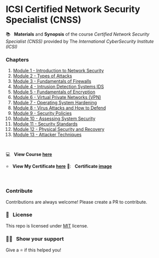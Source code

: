 # ICSI Certified Network Security Specialist (CNSS)

:books: &nbsp; **Materials** and **Synopsis** of the course *Certified Network Security Specialist (CNSS)* provided by The *International CyberSecurity Institute (ICSI)*



### Chapters

01. [Module 1 - Introduction to Network Security](https://github.com/Sumanth-Talluri/ICSI-Certified-Network-Security-Specialist-CNSS/tree/master/01.%20Introduction%20to%20Network%20Security)
02. [Module 2 - Types of Attacks](https://github.com/Sumanth-Talluri/ICSI-Certified-Network-Security-Specialist-CNSS/tree/master/02.%20Types%20Of%20Attacks)
03. [Module 3 - Fundamentals of Firewalls](https://github.com/Sumanth-Talluri/ICSI-Certified-Network-Security-Specialist-CNSS/tree/master/03.%20Fundamentals%20Of%20Firewalls)
04. [Module 4 - Intrusion Detection Systems IDS](https://github.com/Sumanth-Talluri/ICSI-Certified-Network-Security-Specialist-CNSS/tree/master/04.%20Intrusion%20Detection%20Systems%20IDS)
05. [Module 5 - Fundamentals of Encryption](https://github.com/Sumanth-Talluri/ICSI-Certified-Network-Security-Specialist-CNSS/tree/master/05.%20Fundamentals%20Of%20Encryption)
06. [Module 6 - Virtual Private Networks (VPN)](https://github.com/Sumanth-Talluri/ICSI-Certified-Network-Security-Specialist-CNSS/tree/master/06.%20Virtual%20Private%20Networks%20(VPN))
07. [Module 7 - Operating System Hardening](https://github.com/Sumanth-Talluri/ICSI-Certified-Network-Security-Specialist-CNSS/tree/master/07.%20Operating%20System%20Hardening)
08. [Module 8 - Virus Attacks and How to Defend](https://github.com/Sumanth-Talluri/ICSI-Certified-Network-Security-Specialist-CNSS/tree/master/08.%20Virus%20Attacks%20and%20How%20to%20Defend)
09. [Module 9 - Security Policies](https://github.com/Sumanth-Talluri/ICSI-Certified-Network-Security-Specialist-CNSS/tree/master/09.%20Security%20Policies)
10. [Module 10 - Assessing System Security](https://github.com/Sumanth-Talluri/ICSI-Certified-Network-Security-Specialist-CNSS/tree/master/10.%20Assessing%20System%20Security)
11. [Module 11 - Security Standards](https://github.com/Sumanth-Talluri/ICSI-Certified-Network-Security-Specialist-CNSS/tree/master/11.%20Security%20Standards)
12. [Module 12 - Physical Security and Recovery](https://github.com/Sumanth-Talluri/ICSI-Certified-Network-Security-Specialist-CNSS/tree/master/12.%20Physical%20Security%20And%20Recovery)
13. [Module 13 - Attacker Techniques](https://github.com/Sumanth-Talluri/ICSI-Certified-Network-Security-Specialist-CNSS/tree/master/13.%20Attackers%20Techniques)

<br>

:computer: &nbsp; **View Course [here](https://www.icsi.co.uk/courses/icsi-cnss-certified-network-security-specialist-covid-19)**

:star: &nbsp; **View My Certificate [here](https://www.credential.net/ec1647ab-cb98-4bd6-8154-615d202e05c5)**
📖: &nbsp; **Certificate [image](https://api.accredible.com/v1/frontend/credential_website_embed_image/certificate/18864655)**

&nbsp;

### Contribute

Contributions are always welcome! Please create a PR to contribute.

### :pencil: &nbsp; License

This repo is licensed under [MIT](https://opensource.org/licenses/MIT) license.

### :man_astronaut: &nbsp; Show your support

Give a ⭐️ if this helped you!
